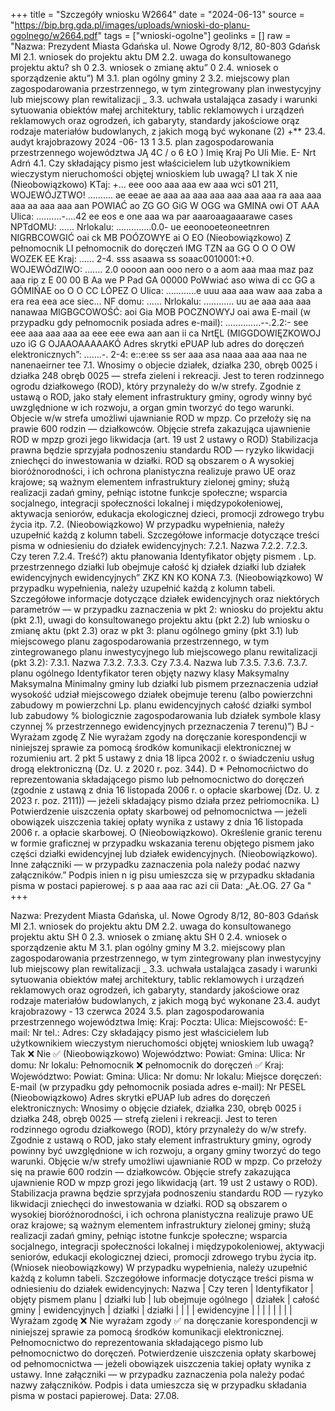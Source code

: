 +++
title = "Szczegóły wniosku W2664"
date = "2024-06-13"
source = "https://bip.brg.gda.pl/images/uploads/wnioski-do-planu-ogolnego/w2664.pdf"
tags = ["wnioski-ogolne"]
geolinks = []
raw = "Nazwa: Prezydent Miasta Gdańska ul. Nowe Ogrody 8/12, 80-803 Gdańsk MI 2.1. wniosek do projektu aktu DM 2.2. uwaga do konsultowanego projektu aktu? sh 0 2.3. wniosek o zmianę aktu” 0 2.4. wniosek o sporządzenie aktu”) M 3.1. plan ogólny gminy 2 3.2. miejscowy plan zagospodarowania przestrzennego, w tym zintegrowany plan inwestycyjny lub miejscowy plan rewitalizacji _ 3.3. uchwała ustalająca zasady i warunki sytuowania obiektów małej architektury, tablic reklamowych i urządzeń reklamowych oraz ogrodzeń, ich gabaryty, standardy jakościowe orąz rodzaje materiałów budowlanych, z jakich mogą być wykonane (2) +** 23.4. audyt krajobrazowy 2024 -06- 13 1 3.5. plan zagospodarowania przestrzennego województwa JĄ 4C / o 6 ŁO ) Imię Kraj Po Uli Mie. E- Nrt Adrń 4.1. Czy składający pismo jest właścicielem lub użytkownikiem wieczystym nieruchomości objętej wnioskiem lub uwagą? LI tak X nie (Nieobowiązkowo) KTaj: +... eee ooo aaa aaa ew aaa wci s01 211, WOJEWÓJZTWO! .......... ae eeae ae aaa aa aaa aaa aaa aaa aaa ra aaa aaa aaa aa aaa aaa aan POWIAĆ ao ZG GO GiG W OGG wa GMINA owi OT AAA Ulica: ..........-....42 ee eos e one aaa wa par aaaroaagaaarawe cases NPTdOMU: ...... Nrlokalu: ..............0.0- ue eeonooeteoneetnren NIGRBCOWGIĆ oai ck MB POÓZOWYE ai O EO (Nieobowiązkowo) Z pełnomocnik LI pełnomocnik do doręczeń IMG TZN aa GG O O O OW WOZEK EE Kraj: ...... 2-4. sss asaawa ss soaac0010001:+0. WOJEWÓdZIWO: ....... 2.0 oooon aan ooo nero o a aom aaa maa maz paz aaa rip z E 00 00 B Aa we P Pad GA 00000 PoWwiać aso wiwa di cc GG a GÓMIŃAE oo O O CC LÓPEZ O Ulica: ............e uuu aaa aaa waw aaa zaba a era rea eea ace siec... NF domu: ...... Nrlokalu: ............ uu ae aaa aaa aaa nanawaa MIGBGCOWOŚĆ: aoi Gia MOB POCZNOWYJ oai awa E-mail (w przypadku gdy pełnomocnik posiada adres e-mail): ..............--.2.2:- see eee aaa aaa aaa aa eee eee ewa aan aan ii ca NrtĘL (MIGGDOWIĘZKOWOJ uzo iG G  OJAAOAAAAAKÓ Adres skrytki ePUAP lub adres do doręczeń elektronicznych”: .......-. 2-4: e::e:ee ss ser aaa asa naaa aaa aaa naa ne nanenaeirner tee 7.1. Wnosimy o objecie działek, działka 230, obręb 0025 i działka 248 obręb 0025 — strefa zieleni i rekreacji. Jest to teren rodzinnego ogrodu działkowego (ROD), który przynależy do w/w strefy. Zgodnie z ustawą o ROD, jako stały element infrastruktury gminy, ogrody winny być uwzględnione w ich rozwoju, a organ gmin tworzyć do tego warunki. Objecie w/w strefa umożliwi ujawnianie ROD w mpzp. Co przełoży się na prawie 600 rodzin — działkowców. Objęcie strefa zakazująca ujawnienie ROD w mpzp grozi jego likwidacja (art. 19 ust 2 ustawy o ROD) Stabilizacja prawna będzie sprzyjała podnoszeniu standardu ROD — ryzyko likwidacji zniechęci do inwestowania w działki. ROD są obszarem o A wysokiej bioróżnorodności, i ich ochrona planistyczna realizuje prawo UE oraz krajowe; są ważnym elementem infrastruktury zielonej gminy; służą realizacji zadań gminy, pełniąc istotne funkcje społeczne; wsparcia socjalnego, integracji społeczności lokalnej i międzypokołeniowej, aktywacja seniorów, edukacja ekologicznej dzieci, promocji zdrowego trybu życia itp. 7.2. (Nieobowiązkowo) W przypadku wypełnienia, nałeży uzupełnić każdą z kolumn tabeli. Szczegółowe informacje dotyczące treści pisma w odniesieniu do działek ewidencyjnych: 7.2.1. Nazwa 7.2.2. 7.2.3. Czy teren 7.2.4. Treść?) aktu płanowania Identyfikator objęty pismem . Lp.  przestrzennego działki lub obejmuje całość kj działek działki lub działek ewidencyjnych ewidencyjnych” ZKZ KN KO KONA 7.3. (Nieobowiązkowo) W przypadku wypełnienia, należy uzupełnić każdą z kolumn tabeli. Szczegółowe informacje dotyczące działek ewidencyjnych oraz niektórych parametrów — w przypadku zaznaczenia w pkt 2: wniosku do projektu aktu (pkt 2.1), uwagi do konsultowanego projektu aktu (pkt 2.2) lub wniosku o zmianę aktu (pkt 2.3) oraz w pkt 3: planu ogólnego gminy (pkt 3.1) lub miejscowego planu zagospodarowania przestrzennego, w tym zintegrowanego planu inwestycyjnego lub miejscowego planu rewitalizacji (pkt 3.2): 7.3.1. Nazwa 7.3.2. 7.3.3. Czy 7.3.4. Nazwa lub 7.3.5. 7.3.6. 7.3.7. planu ogólnego Identyfikator teren objęty nazwy klasy Maksymalny Maksymalna Minimalny gminy lub działki lub pismem przeznaczenia udział wysokość udział miejscowego działek obejmuje terenu (albo powierzchni zabudowy m powierzchni Lp. planu ewidencyjnych  całość działki symbol lub zabudowy % biologicznie zagospodarowania lub działek symbole klasy czynnej % przestrzennego ewidencyjnych przeznaczenia 7 terenu)”) BJ - Wyrażam zgodę Z Nie wyrażam zgody na doręczanie korespondencji w niniejszej sprawie za pomocą środków komunikacji elektronicznej w rozumieniu art. 2 pkt 5 ustawy z dnia 18 lipca 2002 r. o świadczeniu usług drogą elektroniczną (Dz. U. z 2020 r. poz. 344). D * Pełnomocńictwo do reprezentowania składającego pismo lub pełnomocnictwo do doręczeń (zgodnie z ustawą z dnia 16 listopada 2006 r. o opłacie skarbowej (Dz. U. z 2023 r. poz. 2111)) — jeżeli składający pismo działa przez pełriomocnika. L) Potwierdzenie uiszczenia opłaty skarbowej od pełnomocnictwa — jeżeli obowiązek uiszczenia takiej opłaty wynika z ustawy z dnia 16 listopada 2006 r. a opłacie skarbowej. O (Nieobowiązkowo). Określenie granic terenu w formie graficznej w przypadku wskazania terenu objętego pismem jako części działki ewidencyjnej lub działek ewidencyjnych.  (Nieobowiązkowo). Inne załączniki — w przypadku zaznaczenia pola należy podać nazwy załączników.” Podpis inien n ig  pisu umieszcza się w przypadku składania pisma w postaci papierowej. s  p aaa aaa rac azi cii Data: „AŁ.OG. 27 Ga "
+++

Nazwa: Prezydent Miasta Gdańska, ul. Nowe Ogrody 8/12, 80-803 Gdańsk
MI 2.1. wniosek do projektu aktu
DM 2.2. uwaga do konsultowanego projektu aktu
SH 0 2.3. wniosek o zmianę aktu
SH 0 2.4. wniosek o sporządzenie aktu
M 3.1. plan ogólny gminy
M 3.2. miejscowy plan zagospodarowania przestrzennego, w tym zintegrowany plan inwestycyjny lub miejscowy plan rewitalizacji
_ 3.3. uchwała ustalająca zasady i warunki sytuowania obiektów małej architektury, tablic reklamowych i urządzeń reklamowych oraz ogrodzeń, ich gabaryty, standardy jakościowe oraz rodzaje materiałów budowlanych, z jakich mogą być wykonane
23.4. audyt krajobrazowy - 13 czerwca 2024
3.5. plan zagospodarowania przestrzennego województwa
Imię:
Kraj:
Poczta:
Ulica:
Miejscowość:
E-mail:
Nr tel.:
Adres:
Czy składający pismo jest właścicielem lub użytkownikiem wieczystym nieruchomości objętej wnioskiem lub uwagą?
Tak ❌ Nie ✅ (Nieobowiązkowo)
Województwo: 
Powiat: 
Gmina: 
Ulica: 
Nr domu: 
Nr lokalu: 
Pełnomocnik ❌ pełnomocnik do doręczeń ✅
Kraj: 
Województwo: 
Powiat: 
Gmina: 
Ulica: 
Nr domu: 
Nr lokalu: 
Miejsce doręczeń: 
E-mail (w przypadku gdy pełnomocnik posiada adres e-mail): 
Nr PESEL (Nieobowiązkowo)
Adres skrytki ePUAP lub adres do doręczeń elektronicznych: 
Wnosimy o objęcie działek, działka 230, obręb 0025 i działka 248, obręb 0025 — strefą zieleni i rekreacji. Jest to teren rodzinnego ogrodu działkowego (ROD), który przynależy do w/w strefy. Zgodnie z ustawą o ROD, jako stały element infrastruktury gminy, ogrody powinny być uwzględnione w ich rozwoju, a organy gminy tworzyć do tego warunki. Objęcie w/w strefy umożliwi ujawnianie ROD w mpzp. Co przełoży się na prawie 600 rodzin — działkowców. Objęcie strefy zakazująca ujawnienie ROD w mpzp grozi jego likwidacją (art. 19 ust 2 ustawy o ROD). Stabilizacja prawna będzie sprzyjała podnoszeniu standardu ROD — ryzyko likwidacji zniechęci do inwestowania w działki. ROD są obszarem o wysokiej bioróżnorodności, i ich ochrona planistyczna realizuje prawo UE oraz krajowe; są ważnym elementem infrastruktury zielonej gminy; służą realizacji zadań gminy, pełniąc istotne funkcje społeczne; wsparcia socjalnego, integracji społeczności lokalnej i międzypokoleniowej, aktywacji seniorów, edukacji ekologicznej dzieci, promocji zdrowego trybu życia itp.
(Wniosek nieobowiązkowy) W przypadku wypełnienia, należy uzupełnić każdą z kolumn tabeli. Szczegółowe informacje dotyczące treści pisma w odniesieniu do działek ewidencyjnych:
Nazwa | Czy teren | Identyfikator | objęty pismem
planu | działki lub | lub obejmuje
ogólnego | działek | całość
gminy | ewidencyjnych | działki | działki |
| | | ewidencyjne
| | | |
| | | |
Wyrażam zgodę ❌ Nie wyrażam zgody ✅ na doręczanie korespondencji w niniejszej sprawie za pomocą środków komunikacji elektronicznej.
Pełnomocnictwo do reprezentowania składającego pismo lub pełnomocnictwo do doręczeń.
Potwierdzenie uiszczenia opłaty skarbowej od pełnomocnictwa — jeżeli obowiązek uiszczenia takiej opłaty wynika z ustawy.
Inne załączniki — w przypadku zaznaczenia pola należy podać nazwy załączników.
Podpis i data umieszcza się w przypadku składania pisma w postaci papierowej. Data: 27.08.



